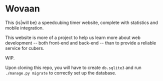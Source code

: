 # Wovaan

This {is|will be} a speedcubing timer website, complete with statistics and mobile integration.

This website is more of a project to help us learn more about web development -- both front-end and back-end -- than to provide a reliable service for cubers.

WIP.

Upon cloning this repo, you will have to create `db.sqlite3` and run `./manage.py migrate` to correctly set up the database.
